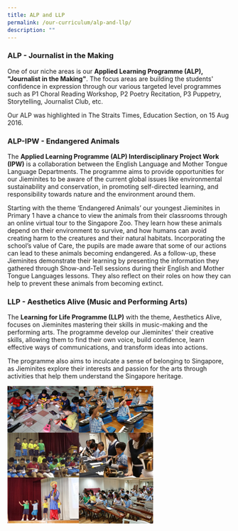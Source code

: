 ```yaml
---
title: ALP and LLP
permalink: /our-curriculum/alp-and-llp/
description: ""
---
```

<h3>ALP - Journalist in the Making</h3>

One of our niche areas is our **Applied Learning Programme (ALP), "Journalist in the Making"**. The focus areas are building the students' confidence in expression through our various targeted level programmes such as P1 Choral Reading Workshop, P2 Poetry Recitation, P3 Puppetry, Storytelling, Journalist Club, etc.

Our ALP was highlighted in The Straits Times, Education Section, on 15 Aug 2016.

<h3>ALP-IPW - Endangered Animals</h3>

The **Applied Learning Programme (ALP) Interdisciplinary Project Work (IPW)** is a collaboration between the English Language and Mother Tongue Language Departments. The programme aims to provide opportunities for our Jieminites to be aware of the current global issues like environmental sustainability and conservation, in promoting self-directed learning, and responsibility towards nature and the environment around them.

Starting with the theme ‘Endangered Animals’ our youngest Jieminites in Primary 1 have a chance to view the animals from their classrooms through an online virtual tour to the Singapore Zoo. They learn how these animals depend on their environment to survive, and how humans can avoid creating harm to the creatures and their natural habitats. Incorporating the school’s value of Care, the pupils are made aware that some of our actions can lead to these animals becoming endangered. As a follow-up, these Jieminites demonstrate their learning by presenting the information they gathered through Show-and-Tell sessions during their English and Mother Tongue Languages lessons. They also reflect on their roles on how they can help to prevent these animals from becoming extinct.




<h3>LLP - Aesthetics Alive (Music and Performing Arts)</h3>

The **Learning for Life Programme (LLP)** with the theme, Aesthetics Alive, focuses on Jieminites mastering their skills in music-making and the performing arts. The programme develop our Jieminites' their creative skills, allowing them to find their own voice, build confidence, learn effective ways of communications, and transform ideas into actions. 

The programme also aims to inculcate a sense of belonging to Singapore, as Jieminites explore their interests and passion for the arts through activities that help them understand the Singapore heritage. 



<img src="/images/LLP.jpeg" style="width:65%">